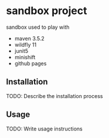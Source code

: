 # sandbox project

sandbox used to play with 
- maven 3.5.2
- wildfly 11
- junit5
- minishift 
- github pages

## Installation

TODO: Describe the installation process

## Usage

TODO: Write usage instructions

